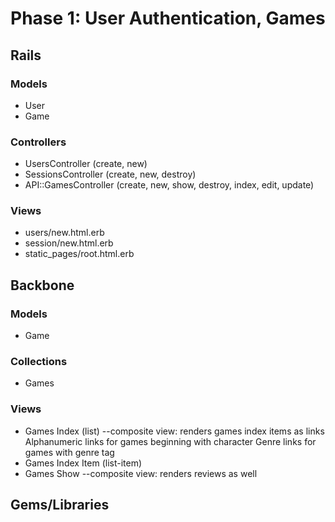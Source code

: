 # Phase 1: User Authentication, Games

## Rails
### Models
* User
* Game

### Controllers
* UsersController (create, new)
* SessionsController (create, new, destroy)
* API::GamesController (create, new, show, destroy, index, edit, update)

### Views
* users/new.html.erb
* session/new.html.erb
* static_pages/root.html.erb

## Backbone
### Models
* Game

### Collections
* Games

### Views
* Games Index (list) --composite view: renders games index items as links
    Alphanumeric links for games beginning with character
    Genre links for games with genre tag
* Games Index Item (list-item)
* Games Show --composite view: renders reviews as well

## Gems/Libraries
